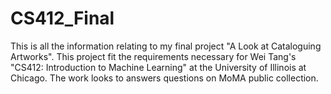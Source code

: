 # CS412_Final
This is all the information relating to my final project "A Look at Cataloguing Artworks". This project fit the requirements necessary for Wei Tang's "CS412: Introduction to Machine Learning" at the University of Illinois at Chicago. The work looks to answers questions on MoMA public collection.
